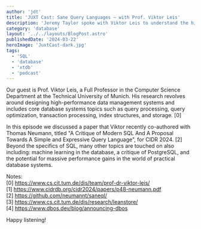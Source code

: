 ```yaml
---
author: 'jdt'
title: 'JUXT Cast: Sane Query Languages — with Prof. Viktor Leis'
description: 'Jeremy Taylor spoke with Viktor Leis to understand the history & future of both SQL and relational databases more generally.'
category: 'database'
layout: '../../layouts/BlogPost.astro'
publishedDate: '2024-03-22'
heroImage: 'JuxtCast-dark.jpg'
tags:
  - 'SQL'
  - 'database'
  - 'xtdb'
  - 'podcast'
---
```


Our guest is Prof. Viktor Leis, a Full Professor in the Computer Science Department at the Technical University of Munich. His research revolves around designing high-performance data management systems and includes core database systems topics such as query processing, query optimization, transaction processing, index structures, and storage. [0] <br/>

In this episode we discussed a paper that Viktor recently co-authored with Thomas Neumann, titled "A Critique of Modern SQL And A Proposal Towards A Simple and Expressive Query Language", for CIDR 2024. [2]
Beyond the specifics of SQL, many other topics are touched on also including: machine learning in the database, a critique of PostgreSQL, and the potential for massive performance gains in the world of practical database systems.

Notes: <br/>
[0] https://www.cs.cit.tum.de/dis/team/prof-dr-viktor-leis/ <br/>
[1] https://www.cidrdb.org/cidr2024/papers/p48-neumann.pdf <br/>
[2] https://github.com/neumannt/saneql/ <br/>
[3] https://www.cs.cit.tum.de/dis/research/leanstore/ <br/>
[4] https://www.dbos.dev/blog/announcing-dbos <br/>

Happy listening!

